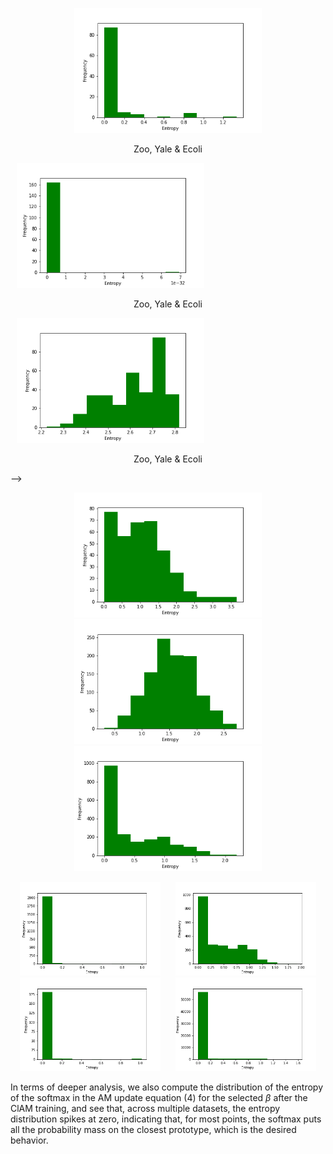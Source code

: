 <!-- <div>
  <figure>
    <img src="zoo.csv.png" height="150px" hspace="10">
    <figcaption>Zoo<figcaption>
  </figure>
  <figure>
    <img src="Yale.mat.png" height="150px" hspace="10">
    <figcaption>Yale</figcaption>
  </figure>
  <figure>
    <img src="ecoli.data.png" height="150px" hspace="10">
    <figcaption style="text-align:right;">Ecoli</figcaption>
  </figure>
</div>

<div>
  <figure>
    <img src="zoo.csv.png" title="Zoo" height="150px" hspace="10">
    <figcaption style="text-align:right;">Zoo</figcaption>
  </figure>
  <figure>
    <img src="Yale.mat.png" title="Yale" height="150px" hspace="10">
    <figcaption style="text-align:left;">Yale</figcaption>
  </figure>
  <figure>
    <img src="ecoli.data.png" title="Ecoli" height="150px" hspace="10">
    <figcaption style="text-align:left;">Ecoli</figcaption>
  </figure>
</div> -->

<p align="center">
    <img src="zoo.csv.png" title="Zoo" height="200px" hspace="10">
    <p align="center"> Zoo, Yale & Ecoli</p>
    <img src="Yale.mat.png" title="Yale" height="200px" hspace="10">
    <p align="center"> Zoo, Yale & Ecoli</p>
    <img src="ecoli.data.png" title="Ecoli" height="200px" hspace="10">
    <p align="center"> Zoo, Yale & Ecoli</p>
</p> -->

<p align="center">
  <img src="movement_libras.csv.png" height="200px" hspace="10">
  <img src="mp_exp.txt.png" height="200px" hspace="10">
  <img src="usps.t.png" height="200px" hspace="10">
</p>

<p align="center">
  <img src="ctg.txt.png" height="150px" hspace="10">
  <img src="segment.dat.png" height="150px" hspace="10">
  <img src="GCM.csv.png" height="150px" hspace="10">
  <img src="fmnist.csv.png" height="150px" hspace="10">
</p>

In terms of deeper analysis, we also compute the distribution of the entropy of the softmax in the AM update equation (4) for the selected $\beta$ after the ClAM training, and see that, across multiple datasets, the entropy distribution spikes at zero, indicating that, for most points, the softmax puts all the probability mass on the closest prototype, which is the desired behavior.